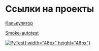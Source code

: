 # Ссылки на проекты

[Калькулятор](https://github.com/fincher224/mygitrepository/blob/master/Python/calculator.py)

[Smoke-autotest](https://github.com/fincher224/mygitrepository/blob/master/Python/smoke_autotest.py)

[![PyTest](https://yapx.ru/album/YDPP9){:width="48px" height="48px"}](https://docs.docker.com/)
